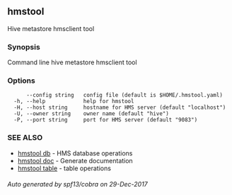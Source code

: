 ## hmstool

Hive metastore hmsclient tool

### Synopsis

Command line hive metastore hmsclient tool

### Options

```
      --config string   config file (default is $HOME/.hmstool.yaml)
  -h, --help            help for hmstool
  -H, --host string     hostname for HMS server (default "localhost")
  -U, --owner string    owner name (default "hive")
  -P, --port string     port for HMS server (default "9083")
```

### SEE ALSO

* [hmstool db](hmstool_db.md)	 - HMS database operations
* [hmstool doc](hmstool_doc.md)	 - Generate documentation
* [hmstool table](hmstool_table.md)	 - table operations

###### Auto generated by spf13/cobra on 29-Dec-2017
